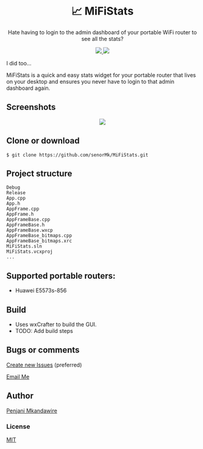 <h1 align="center">
📈 MiFiStats
</h1>
<p align="center">
Hate having to login to the admin dashboard of your portable WiFi router to see all the stats?
</p>

<p align="center">
   <a href="https://github.com/senorMk/JobCrawler/blob/master/LICENSE">
      <img src="https://img.shields.io/badge/License-MIT-green.svg" />
   </a>
   <img src="https://img.shields.io/github/repo-size/senorMk/MiFiStats" />
</p>

I did too...

MiFiStats is a quick and easy stats widget for your portable router that lives on your desktop and ensures you never have to login to that admin dashboard again.

## Screenshots
<center>
	<img src="https://github.com/senorMk/JobCrawler/blob/master/resources/screenshot.png" />
</center>

## Clone or download

```terminal
$ git clone https://github.com/senorMk/MiFiStats.git
```

## Project structure

```terminal
Debug
Release
App.cpp
App.h
AppFrame.cpp
AppFrame.h
AppFrameBase.cpp
AppFrameBase.h
AppFrameBase.wxcp
AppFrameBase_bitmaps.cpp
AppFrameBase_bitmaps.xrc
MiFiStats.sln
MiFiStats.vcxproj
...
```

## Supported portable routers:
* Huawei E5573s-856


## Build
* Uses wxCrafter to build the GUI.
* TODO: Add build steps

## Bugs or comments

[Create new Issues](https://github.com/senorMk/MiFiStats/issues) (preferred)

[Email Me](mailto:mkandawire15@gmail.com)

## Author

[Penjani Mkandawire](mailto:mkandawire15@gmail.com)

### License

[MIT](https://github.com/senorMk/JobCrawler/blob/master/LICENSE)
